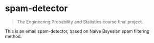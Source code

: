 # spam-detector
> The Engineering Probability and Statistics course final project.

This is an email spam-detector, based on Naive Bayesian spam filtering method.
